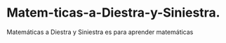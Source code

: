 # Matem-ticas-a-Diestra-y-Siniestra.
Matemáticas a Diestra y Siniestra es para aprender matemáticas
